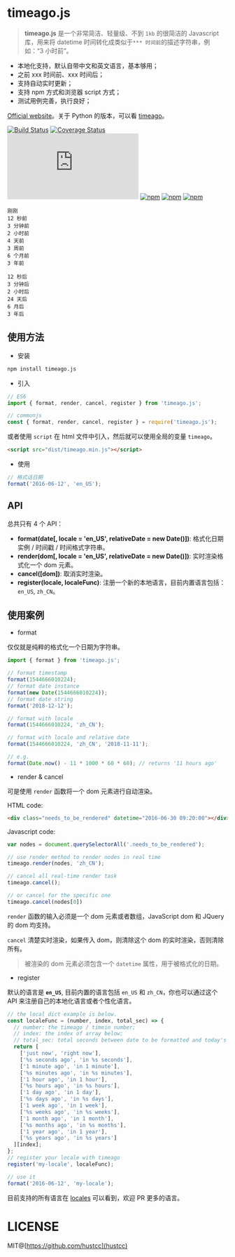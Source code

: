 # timeago.js

> **timeago.js** 是一个非常简洁、轻量级、不到 `1kb` 的很简洁的 Javascript 库，用来将 datetime 时间转化成类似于`*** 时间前`的描述字符串，例如：“3 小时前”。

 - 本地化支持，默认自带中文和英文语言，基本够用；
 - 之前 xxx 时间前、xxx 时间后；
 - 支持自动实时更新；
 - 支持 npm 方式和浏览器 script 方式；
 - 测试用例完善，执行良好；

[Official website](https://timeago.org/)。关于 Python 的版本，可以看 [timeago](https://github.com/hustcc/timeago)。

[![Build Status](https://img.shields.io/travis/hustcc/timeago.js.svg)](https://travis-ci.org/hustcc/timeago.js)
[![Coverage Status](https://coveralls.io/repos/github/hustcc/timeago.js/badge.svg?branch=master)](https://coveralls.io/github/hustcc/timeago.js?branch=master)
[![gzip](https://img.badgesize.io/https://unpkg.com/timeago.js/dist/timeago.min.js?compression=gzip)](https://unpkg.com/timeago.js/dist/timeago.min.js)
[![npm](https://img.shields.io/npm/v/timeago.js.svg)](https://www.npmjs.com/package/timeago.js)
[![npm](https://img.shields.io/npm/dm/timeago.js.svg)](https://www.npmjs.com/package/timeago.js)
[![npm](https://img.shields.io/npm/l/timeago.js.svg)](https://www.npmjs.com/package/timeago.js)


```plain
刚刚
12 秒前
3 分钟前
2 小时前
4 天前
3 周前
6 个月前
3 年前

12 秒后
3 分钟后
2 小时后
24 天后
6 月后
3 年后
```



## 使用方法

 - 安装

```bash
npm install timeago.js
```

 - 引入

```js
// ES6
import { format, render, cancel, register } from 'timeago.js';

// commonjs
const { format, render, cancel, register } = require('timeago.js');
```

或者使用 `script` 在 html 文件中引入，然后就可以使用全局的变量 `timeago`。

```html
<script src="dist/timeago.min.js"></script>
```

 - 使用

```js
// 格式话日期
format('2016-06-12', 'en_US');
```



## API

总共只有 4 个 API：

 - **format(date[, locale = 'en_US', relativeDate = new Date()])**: 格式化日期实例 / 时间戳 / 时间格式字符串。
 - **render(dom[, locale = 'en_US', relativeDate = new Date()])**: 实时渲染格式化一个 dom 元素。
 - **cancel([dom])**: 取消实时渲染。
 - **register(locale, localeFunc)**: 注册一个新的本地语言，目前内置语言包括：`en_US`, `zh_CN`。


## 使用案例

 - format

仅仅就是纯粹的格式化一个日期为字符串。

```js
import { format } from 'timeago.js';

// format timestamp
format(1544666010224);
// format date instance
format(new Date(1544666010224));
// format date string
format('2018-12-12');

// format with locale
format(1544666010224, 'zh_CN');

// format with locale and relative date
format(1544666010224, 'zh_CN', '2018-11-11');

// e.g.
format(Date.now() - 11 * 1000 * 60 * 60); // returns '11 hours ago'
``` 


 - render & cancel
 
可是使用 `render` 函数将一个 dom 元素进行自动渲染。

HTML code:

```html
<div class="needs_to_be_rendered" datetime="2016-06-30 09:20:00"></div>
```

Javascript code:

```js
var nodes = document.querySelectorAll('.needs_to_be_rendered');

// use render method to render nodes in real time
timeago.render(nodes, 'zh_CN');

// cancel all real-time render task
timeago.cancel();

// or cancel for the specific one
timeago.cancel(nodes[0])
```

`render` 函数的输入必须是一个 dom 元素或者数组，JavaScript dom 和 JQuery 的 dom 均支持。

`cancel` 清楚实时渲染，如果传入 dom，则清除这个 dom 的实时渲染，否则清除所有。

> 被渲染的 dom 元素必须包含一个 `datetime` 属性，用于被格式化的日期。


 - register

默认的语言是 **`en_US`**, 目前内置的语言包括 `en_US` 和 `zh_CN`，你也可以通过这个 API 来注册自己的本地化语言或者个性化语言。

```js
// the local dict example is below.
const localeFunc = (number, index, total_sec) => {
  // number: the timeago / timein number;
  // index: the index of array below;
  // total_sec: total seconds between date to be formatted and today's date;
  return [
    ['just now', 'right now'],
    ['%s seconds ago', 'in %s seconds'],
    ['1 minute ago', 'in 1 minute'],
    ['%s minutes ago', 'in %s minutes'],
    ['1 hour ago', 'in 1 hour'],
    ['%s hours ago', 'in %s hours'],
    ['1 day ago', 'in 1 day'],
    ['%s days ago', 'in %s days'],
    ['1 week ago', 'in 1 week'],
    ['%s weeks ago', 'in %s weeks'],
    ['1 month ago', 'in 1 month'],
    ['%s months ago', 'in %s months'],
    ['1 year ago', 'in 1 year'],
    ['%s years ago', 'in %s years']
  ][index];
};
// register your locale with timeago
register('my-locale', localeFunc);

// use it
format('2016-06-12', 'my-locale');
```

目前支持的所有语言在 [locales](src/lang) 可以看到，欢迎 PR 更多的语言。



# LICENSE

MIT@[https://github.com/hustcc](hustcc)
